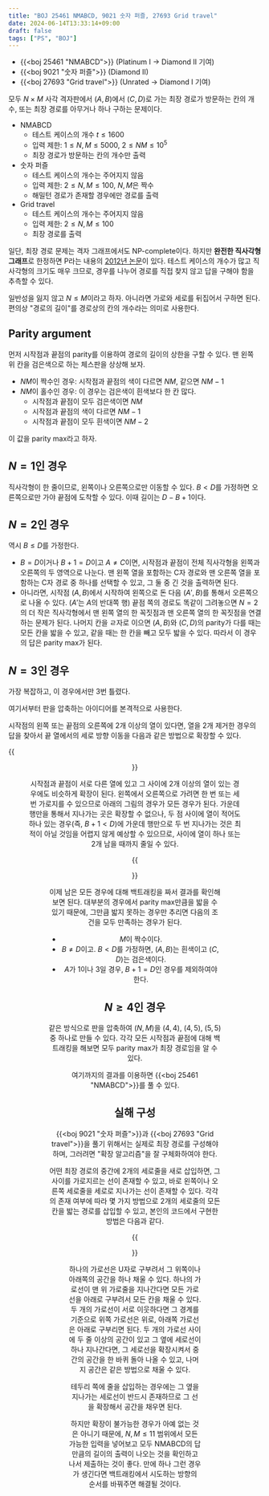 ```yaml
---
title: "BOJ 25461 NMABCD, 9021 숫자 퍼즐, 27693 Grid travel"
date: 2024-06-14T13:33:14+09:00
draft: false
tags: ["PS", "BOJ"]
---
```


* {{<boj 25461 "NMABCD">}} (Platinum I -> Diamond II 기여)
* {{<boj 9021 "숫자 퍼즐">}} (Diamond II)
* {{<boj 27693 "Grid travel">}} (Unrated -> Diamond I 기여)

모두 $N \times M$ 사각 격자판에서 $(A, B)$에서 $(C, D)$로 가는 최장 경로가 방문하는 칸의 개수, 또는 최장 경로를 아무거나 하나 구하는 문제이다.

<!--more-->

* NMABCD
    * 테스트 케이스의 개수 $t \le 1600$
    * 입력 제한: $1 \le N, M \le 5000$, $2 \le NM \le 10^5$
    * 최장 경로가 방문하는 칸의 개수만 출력
* 숫자 퍼즐
    * 테스트 케이스의 개수는 주어지지 않음
    * 입력 제한: $2 \le N, M \le 100$, $N, M$은 짝수
    * 해밀턴 경로가 존재할 경우에만 경로를 출력
* Grid travel
    * 테스트 케이스의 개수는 주어지지 않음
    * 입력 제한: $2 \le N, M \le 100$
    * 최장 경로를 출력

일단, 최장 경로 문제는 격자 그래프에서도 NP-complete이다. 하지만 **완전한 직사각형 그래프**로 한정하면 P라는 내용의 [2012년 논문](https://www.sciencedirect.com/science/article/pii/S0166218X11003088)이 있다. 테스트 케이스의 개수가 많고 직사각형의 크기도 매우 크므로, 경우를 나누어 경로를 직접 찾지 않고 답을 구해야 함을 추측할 수 있다.

일반성을 잃지 않고 $N \le M$이라고 하자. 아니라면 가로와 세로를 뒤집어서 구하면 된다. 편의상 "경로의 길이"를 경로상의 칸의 개수라는 의미로 사용한다.

## Parity argument

먼저 시작점과 끝점의 parity를 이용하여 경로의 길이의 상한을 구할 수 있다. 맨 왼쪽 위 칸을 검은색으로 하는 체스판을 상상해 보자.

* $NM$이 짝수인 경우: 시작점과 끝점의 색이 다르면 $NM$, 같으면 $NM-1$
* $NM$이 홀수인 경우: 이 경우는 검은색이 흰색보다 한 칸 많다.
    * 시작점과 끝점이 모두 검은색이면 $NM$
    * 시작점과 끝점의 색이 다르면 $NM-1$
    * 시작점과 끝점이 모두 흰색이면 $NM-2$

이 값을 parity max라고 하자.

## $N = 1$인 경우

직사각형이 한 줄이므로, 왼쪽이나 오른쪽으로만 이동할 수 있다. $B < D$를 가정하면 오른쪽으로만 가야 끝점에 도착할 수 있다. 이때 길이는 $D - B + 1$이다.

## $N = 2$인 경우

역시 $B \le D$를 가정한다.

* $B = D$이거나 $B + 1 = D$이고 $A \neq C$이면, 시작점과 끝점이 전체 직사각형을 왼쪽과 오른쪽의 두 영역으로 나눈다. 맨 왼쪽 열을 포함하는 C자 경로와 맨 오른쪽 열을 포함하는 C자 경로 중 하나를 선택할 수 있고, 그 둘 중 긴 것을 출력하면 된다.
* 아니라면, 시작점 $(A, B)$에서 시작하여 왼쪽으로 돈 다음 $(A', B)$를 통해서 오른쪽으로 나올 수 있다. ($A'$는 $A$의 반대쪽 행) 끝점 쪽의 경로도 똑같이 그려놓으면 $N = 2$의 더 작은 직사각형에서 맨 왼쪽 열의 한 꼭짓점과 맨 오른쪽 열의 한 꼭짓점을 연결하는 문제가 된다. 나머지 칸을 ㄹ자로 이으면 $(A, B)$와 $(C, D)$의 parity가 다를 때는 모든 칸을 밟을 수 있고, 같을 때는 한 칸을 빼고 모두 밟을 수 있다. 따라서 이 경우의 답은 parity max가 된다.

## $N = 3$인 경우

가장 복잡하고, 이 경우에서만 3번 틀렸다.

여기서부터 판을 압축하는 아이디어를 본격적으로 사용한다.

시작점의 왼쪽 또는 끝점의 오른쪽에 2개 이상의 열이 있다면, 열을 2개 제거한 경우의 답을 찾아서 끝 열에서의 세로 방향 이동을 다음과 같은 방법으로 확장할 수 있다.

{{<figure src="/images/boj/25461-1.png" caption="N=3에서 가로를 두 칸씩 확장하는 방법 (1)" align="center" >}}

시작점과 끝점이 서로 다른 열에 있고 그 사이에 2개 이상의 열이 있는 경우에도 비슷하게 확장이 된다. 왼쪽에서 오른쪽으로 가려면 한 번 또는 세 번 가로지를 수 있으므로 아래의 그림의 경우가 모든 경우가 된다. 가운데 행만을 통해서 지나가는 곳은 확장할 수 없으나, 두 점 사이에 열이 적어도 하나 있는 경우(즉, $B + 1 < D$)에 가운데 행만으로 두 번 지나가는 것은 최적이 아닐 것임을 어렵지 않게 예상할 수 있으므로, 사이에 열이 하나 또는 2개 남을 때까지 줄일 수 있다.

{{<figure src="/images/boj/25461-2.png" caption="N=3에서 가로를 두 칸씩 확장하는 방법 (2)" align="center" >}}

이제 남은 모든 경우에 대해 백트래킹을 짜서 결과를 확인해보면 된다. 대부분의 경우에서 parity max만큼을 밟을 수 있기 때문에, 그만큼 밟지 못하는 경우만 추리면 다음의 조건을 모두 만족하는 경우가 된다.

* $M$이 짝수이다.
* $B \neq D$이고. $B < D$를 가정하면, $(A, B)$는 흰색이고 $(C, D)$는 검은색이다.
* $A$가 1이나 3일 경우, $B + 1 = D$인 경우를 제외하여야 한다.

## $N \ge 4$인 경우

같은 방식으로 판을 압축하여 $(N, M)$을 $(4, 4)$, $(4, 5)$, $(5, 5)$ 중 하나로 만들 수 있다. 각각 모든 시작점과 끝점에 대해 백트래킹을 해보면 모두 parity max가 최장 경로임을 알 수 있다.

여기까지의 결과를 이용하면 {{<boj 25461 "NMABCD">}}를 풀 수 있다.

## 실해 구성

{{<boj 9021 "숫자 퍼즐">}}과 {{<boj 27693 "Grid travel">}}을 풀기 위해서는 실제로 최장 경로를 구성해야 하며, 그러려면 "확장 알고리즘"을 잘 구체화하여야 한다.

어떤 최장 경로의 중간에 2개의 세로줄을 새로 삽입하면, 그 사이를 가로지르는 선이 존재할 수 있고, 바로 왼쪽이나 오른쪽 세로줄을 세로로 지나가는 선이 존재할 수 있다. 각각의 존재 여부에 따라 몇 가지 방법으로 2개의 세로줄의 모든 칸을 밟는 경로를 삽입할 수 있고, 본인의 코드에서 구현한 방법은 다음과 같다.

{{<figure src="/images/boj/25461-3.png" caption="N≥4에서 가로를 두 칸씩 확장하는 방법" align="center" >}}

하나의 가로선은 U자로 구부려서 그 위쪽이나 아래쪽의 공간을 하나 채울 수 있다. 하나의 가로선이 맨 위 가로줄을 지나간다면 모든 가로선을 아래로 구부려서 모든 칸을 채울 수 있다. 두 개의 가로선이 서로 이웃하다면 그 경계를 기준으로 위쪽 가로선은 위로, 아래쪽 가로선은 아래로 구부리면 된다. 두 개의 가로선 사이에 두 줄 이상의 공간이 있고 그 옆에 세로선이 하나 지나간다면, 그 세로선을 확장시켜서 중간의 공간을 한 바퀴 돌아 나올 수 있고, 나머지 공간은 같은 방법으로 채울 수 있다.

테두리 쪽에 줄을 삽입하는 경우에는 그 옆을 지나가는 세로선이 반드시 존재하므로 그 선을 확장해서 공간을 채우면 된다.

하지만 확장이 불가능한 경우가 아예 없는 것은 아니기 때문에, $N, M \le 11$ 범위에서 모든 가능한 입력을 넣어보고 모두 NMABCD의 답 만큼의 길이의 출력이 나오는 것을 확인하고 나서 제출하는 것이 좋다. 만에 하나 그런 경우가 생긴다면 백트래킹에서 시도하는 방향의 순서를 바꿔주면 해결될 것이다.